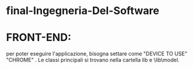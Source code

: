 # final-Ingegneria-Del-Software

# FRONT-END:
per poter eseguire l'applicazione, bisogna settare come "DEVICE TO USE" "CHROME" .
Le classi principali si trovano nella cartella lib e \lib\model.
